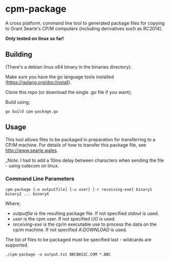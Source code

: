 # cpm-package

A cross platform, command line tool to generated package files for copying to Grant Searle's CP/M computers (including derivatives such as RC2014).

__Only tested on linux so far!__

## Building

(There's a debian linux x64 binary in the binaries directory).

Make sure you have the go language tools installed (https://golang.org/doc/install).

Clone this repo (or download the single .go file if you want);

Build using;


```shell
go build cpm-package.go 
```

## Usage

This tool allows files to be packaged in preparation for transferring to a CP/M machine. For details of how to transfer this package file, see http://www.searle.wales.

_Note: I had to add a 10ms delay between characters when sending the file - using cutecom on linux.


### Command Line Parameters

```shell
cpm-package [-o outputfile] [-u user] [-r receiving-exe] binary1 binary2 ... binaryX
```

Where;
* _outputfile_  is the resulting package file. If not specified _stdout_ is used.
* _user_ is the cpm user. If not specified _UO_ is used.
* _receiving-exe_ is the cp/m executable use to process the data on the cp/m machine. If not specified _A:DOWNLOAD_ is used.

The list of files to be packaged must be specified last - wildcards are supported.


```shell
./cpm-package -o output.txt BBCBASIC.COM *.BBC
```

